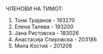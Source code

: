 ЧЛЕНОВИ НА ТИМОТ:

1. Тони Трајанов - 193270
2. Елена Талева - 193200
3. Јана Ристовска - 183026
4. Анастасија Спировска - 203186
5. Мила Костиќ - 201208
